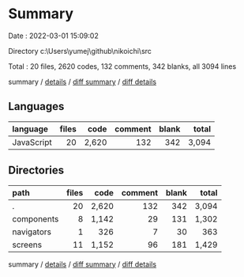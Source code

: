 # Summary

Date : 2022-03-01 15:09:02

Directory c:\Users\yumej\github\nikoichi\src

Total : 20 files,  2620 codes, 132 comments, 342 blanks, all 3094 lines

summary / [details](details.md) / [diff summary](diff.md) / [diff details](diff-details.md)

## Languages
| language | files | code | comment | blank | total |
| :--- | ---: | ---: | ---: | ---: | ---: |
| JavaScript | 20 | 2,620 | 132 | 342 | 3,094 |

## Directories
| path | files | code | comment | blank | total |
| :--- | ---: | ---: | ---: | ---: | ---: |
| . | 20 | 2,620 | 132 | 342 | 3,094 |
| components | 8 | 1,142 | 29 | 131 | 1,302 |
| navigators | 1 | 326 | 7 | 30 | 363 |
| screens | 11 | 1,152 | 96 | 181 | 1,429 |

summary / [details](details.md) / [diff summary](diff.md) / [diff details](diff-details.md)